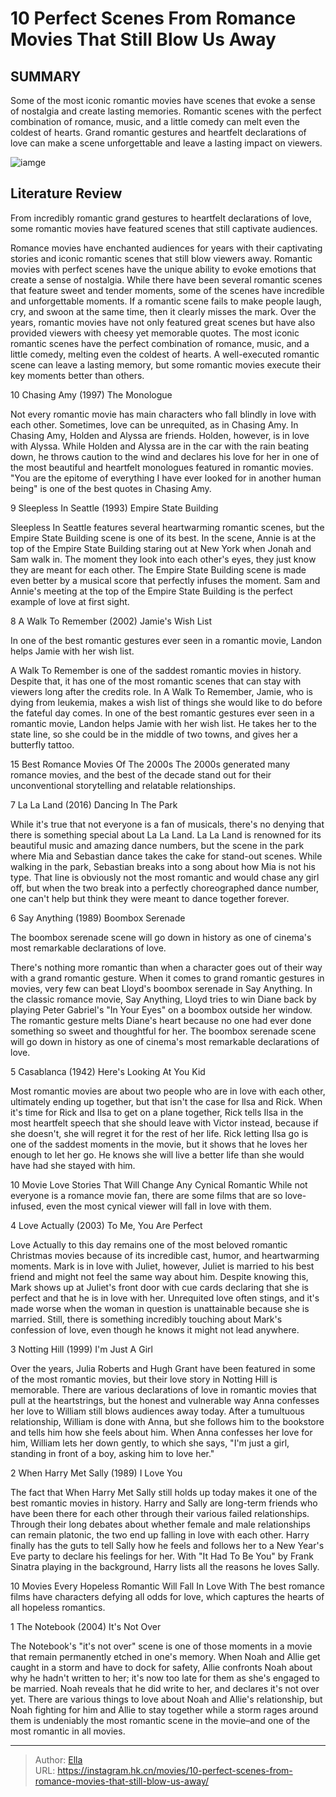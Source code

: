 # 10 Perfect Scenes From Romance Movies That Still Blow Us Away


## SUMMARY 


 Some of the most iconic romantic movies have scenes that evoke a sense of nostalgia and create lasting memories. 
 Romantic scenes with the perfect combination of romance, music, and a little comedy can melt even the coldest of hearts. 
 Grand romantic gestures and heartfelt declarations of love can make a scene unforgettable and leave a lasting impact on viewers. 

![iamge](https://static1.srcdn.com/wordpress/wp-content/uploads/2023/09/the-notebook.jpg)

## Literature Review

From incredibly romantic grand gestures to heartfelt declarations of love, some romantic movies have featured scenes that still captivate audiences.




Romance movies have enchanted audiences for years with their captivating stories and iconic romantic scenes that still blow viewers away. Romantic movies with perfect scenes have the unique ability to evoke emotions that create a sense of nostalgia. While there have been several romantic scenes that feature sweet and tender moments, some of the scenes have incredible and unforgettable moments. If a romantic scene fails to make people laugh, cry, and swoon at the same time, then it clearly misses the mark.
Over the years, romantic movies have not only featured great scenes but have also provided viewers with cheesy yet memorable quotes. The most iconic romantic scenes have the perfect combination of romance, music, and a little comedy, melting even the coldest of hearts. A well-executed romantic scene can leave a lasting memory, but some romantic movies execute their key moments better than others.









 








 10  Chasing Amy (1997) 
The Monologue


 







Not every romantic movie has main characters who fall blindly in love with each other. Sometimes, love can be unrequited, as in Chasing Amy. In Chasing Amy, Holden and Alyssa are friends. Holden, however, is in love with Alyssa. While Holden and Alyssa are in the car with the rain beating down, he throws caution to the wind and declares his love for her in one of the most beautiful and heartfelt monologues featured in romantic movies. &#34;You are the epitome of everything I have ever looked for in another human being&#34; is one of the best quotes in Chasing Amy.





 9  Sleepless In Seattle (1993) 
Empire State Building
        

Sleepless In Seattle features several heartwarming romantic scenes, but the Empire State Building scene is one of its best. In the scene, Annie is at the top of the Empire State Building staring out at New York when Jonah and Sam walk in. The moment they look into each other&#39;s eyes, they just know they are meant for each other. The Empire State Building scene is made even better by a musical score that perfectly infuses the moment. Sam and Annie&#39;s meeting at the top of the Empire State Building is the perfect example of love at first sight.





 8  A Walk To Remember (2002) 
Jamie&#39;s Wish List


 







In one of the best romantic gestures ever seen in a romantic movie, Landon helps Jamie with her wish list. 

A Walk To Remember is one of the saddest romantic movies in history. Despite that, it has one of the most romantic scenes that can stay with viewers long after the credits role. In A Walk To Remember, Jamie, who is dying from leukemia, makes a wish list of things she would like to do before the fateful day comes. In one of the best romantic gestures ever seen in a romantic movie, Landon helps Jamie with her wish list. He takes her to the state line, so she could be in the middle of two towns, and gives her a butterfly tattoo.
            
 
 15 Best Romance Movies Of The 2000s 
The 2000s generated many romance movies, and the best of the decade stand out for their unconventional storytelling and relatable relationships.








 7  La La Land (2016) 
Dancing In The Park


 







While it&#39;s true that not everyone is a fan of musicals, there&#39;s no denying that there is something special about La La Land. La La Land is renowned for its beautiful music and amazing dance numbers, but the scene in the park where Mia and Sebastian dance takes the cake for stand-out scenes. While walking in the park, Sebastian breaks into a song about how Mia is not his type. That line is obviously not the most romantic and would chase any girl off, but when the two break into a perfectly choreographed dance number, one can&#39;t help but think they were meant to dance together forever.





 6  Say Anything (1989) 
Boombox Serenade
        

The boombox serenade scene will go down in history as one of cinema&#39;s most remarkable declarations of love. 

There&#39;s nothing more romantic than when a character goes out of their way with a grand romantic gesture. When it comes to grand romantic gestures in movies, very few can beat Lloyd&#39;s boombox serenade in Say Anything. In the classic romance movie, Say Anything, Lloyd tries to win Diane back by playing Peter Gabriel&#39;s &#34;In Your Eyes&#34; on a boombox outside her window. The romantic gesture melts Diane&#39;s heart because no one had ever done something so sweet and thoughtful for her. The boombox serenade scene will go down in history as one of cinema&#39;s most remarkable declarations of love.





 5  Casablanca (1942) 
Here&#39;s Looking At You Kid
        

Most romantic movies are about two people who are in love with each other, ultimately ending up together, but that isn&#39;t the case for llsa and Rick. When it&#39;s time for Rick and Ilsa to get on a plane together, Rick tells Ilsa in the most heartfelt speech that she should leave with Victor instead, because if she doesn&#39;t, she will regret it for the rest of her life. Rick letting Ilsa go is one of the saddest moments in the movie, but it shows that he loves her enough to let her go. He knows she will live a better life than she would have had she stayed with him.
            
 
 10 Movie Love Stories That Will Change Any Cynical Romantic 
While not everyone is a romance movie fan, there are some films that are so love-infused, even the most cynical viewer will fall in love with them.








 4  Love Actually (2003) 
To Me, You Are Perfect
        

Love Actually to this day remains one of the most beloved romantic Christmas movies because of its incredible cast, humor, and heartwarming moments. Mark is in love with Juliet, however, Juliet is married to his best friend and might not feel the same way about him. Despite knowing this, Mark shows up at Juliet&#39;s front door with cue cards declaring that she is perfect and that he is in love with her. Unrequited love often stings, and it&#39;s made worse when the woman in question is unattainable because she is married. Still, there is something incredibly touching about Mark&#39;s confession of love, even though he knows it might not lead anywhere.





 3  Notting Hill (1999) 
I&#39;m Just A Girl
        

Over the years, Julia Roberts and Hugh Grant have been featured in some of the most romantic movies, but their love story in Notting Hill is memorable. There are various declarations of love in romantic movies that pull at the heartstrings, but the honest and vulnerable way Anna confesses her love to William still blows audiences away today. After a tumultuous relationship, William is done with Anna, but she follows him to the bookstore and tells him how she feels about him. When Anna confesses her love for him, William lets her down gently, to which she says, &#34;I&#39;m just a girl, standing in front of a boy, asking him to love her.&#34;





 2  When Harry Met Sally (1989) 
I Love You
        

The fact that When Harry Met Sally still holds up today makes it one of the best romantic movies in history. Harry and Sally are long-term friends who have been there for each other through their various failed relationships. Through their long debates about whether female and male relationships can remain platonic, the two end up falling in love with each other. Harry finally has the guts to tell Sally how he feels and follows her to a New Year&#39;s Eve party to declare his feelings for her. With &#34;It Had To Be You&#34; by Frank Sinatra playing in the background, Harry lists all the reasons he loves Sally.
            
 
 10 Movies Every Hopeless Romantic Will Fall In Love With 
The best romance films have characters defying all odds for love, which captures the hearts of all hopeless romantics. 








 1  The Notebook (2004) 
It&#39;s Not Over


 







The Notebook&#39;s &#34;it&#39;s not over&#34; scene is one of those moments in a movie that remain permanently etched in one&#39;s memory. When Noah and Allie get caught in a storm and have to dock for safety, Allie confronts Noah about why he hadn&#39;t written to her; it&#39;s now too late for them as she&#39;s engaged to be married. Noah reveals that he did write to her, and declares it&#39;s not over yet. There are various things to love about Noah and Allie&#39;s relationship, but Noah fighting for him and Allie to stay together while a storm rages around them is undeniably the most romantic scene in the movie–and one of the most romantic in all movies. 

---

> Author: [Ella](https://instagram.hk.cn/)  
> URL: https://instagram.hk.cn/movies/10-perfect-scenes-from-romance-movies-that-still-blow-us-away/  

